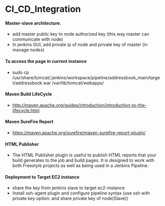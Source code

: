 # CI_CD_Integration

#### Master-slave architecture.
  * add master public key to node authorized key (this way master can communicate with node)
  * In jenkins GUI, add private ip of node and private key of master (in manage nodes)

#### To access the page in current instance
  *  sudo cp /usr/share/tomcat/.jenkins/workspace/pipeline/addressbook_main/target/addressbook.war /var/lib/tomcat/webapps/
  
#### Maven Build LifeCycle
  * http://maven.apache.org/guides/introduction/introduction-to-the-lifecycle.html
  
#### Maven SureFire Report
  * https://maven.apache.org/surefire/maven-surefire-report-plugin/

#### HTML Publisher
  * The HTML Publisher plugin is useful to publish HTML reports that your build generates to the job and build pages. It is designed to work with both Freestyle projects as well as being used in a Jenkins Pipeline.

#### Deployment to Target EC2 instance
  * share the key from jenkins slave to target ec2-instance
  * Install ssh-agent plugin and configure pipeline syntax (use ssh with private key option: and share private key of node(Slave))
